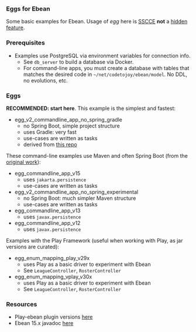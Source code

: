 ### Eggs for Ebean

Some basic examples for Ebean. Usage of *egg* here is [SSCCE](http://sscce.org/) **not** a [hidden feature](https://en.wikipedia.org/wiki/Easter_egg_(media)).

### Prerequisites

* Examples use PostgreSQL via environment variables for connection info. 
    * See `db_server` to build a database via Docker.
    * For command-line apps, you must create a database with tables that matches the desired code in `~/net/codetojoy/ebean/model`. No DDL, no evolutions, etc.

### Eggs

**RECOMMENDED: start here**. This example is the simplest and fastest: 

* egg_v2_commandline_app_no_spring_gradle
    * no Spring Boot, simple project structure
    * uses Gradle: very fast
    * use-cases are written as tasks
    * derived from [this repo](https://github.com/TuxGamer/ebean-example)

These command-line examples use Maven and often Spring Boot (from the [original work](https://www.baeldung.com/ebean-orm)):

* egg_commandline_app_v15
    * uses `jakarta.persistence`
    * use-cases are written as tasks
* egg_v2_commandline_app_no_spring_experimental
    * no Spring Boot: much simpler Maven structure
    * use-cases are written as tasks
* egg_commandline_app_v13
    * uses `javax.persistence`
* egg_commandline_app_v12
    * uses `javax.persistence`

Examples with the Play Framework (useful when working with Play, as jar versions are curated): 

* egg_enum_mapping_play_v29x
    * uses Play as a basic driver to experiment with Ebean
    * See `LeagueController`, `RosterController`
* egg_enum_mapping_vplay_v30x
    * uses Play as a basic driver to experiment with Ebean
    * See `LeagueController`, `RosterController`

### Resources

* Play-ebean plugin versions [here](https://github.com/playframework/play-ebean)
* Ebean 15.x javadoc [here](https://javadoc.io/doc/io.ebean/ebean-api/latest/io.ebean.api/module-summary.html)

